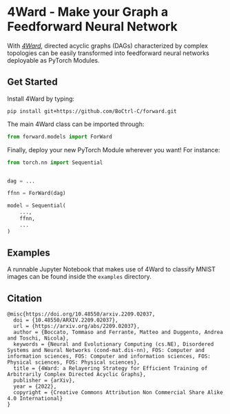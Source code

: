 # 4Ward - Make your Graph a Feedforward Neural Network

With *[4Ward](https://arxiv.org/abs/2209.02037)*, directed acyclic graphs (DAGs) characterized by complex topologies can be easily transformed into feedforward neural networks deployable as PyTorch Modules.

## Get Started

Install 4Ward by typing:
```
pip install git+https://github.com/BoCtrl-C/forward.git
```

The main 4Ward class can be imported through:
```python
from forward.models import ForWard
```
Finally, deploy your new PyTorch Module wherever you want! For instance:
```python
from torch.nn import Sequential


dag = ...

ffnn = ForWard(dag)

model = Sequential(
    ...,
    ffnn,
    ...
)
```

## Examples

A runnable Jupyter Notebook that makes use of 4Ward to classify MNIST images can be found inside the `examples` directory.

## Citation

```
@misc{https://doi.org/10.48550/arxiv.2209.02037,
  doi = {10.48550/ARXIV.2209.02037},
  url = {https://arxiv.org/abs/2209.02037},
  author = {Boccato, Tommaso and Ferrante, Matteo and Duggento, Andrea and Toschi, Nicola},
  keywords = {Neural and Evolutionary Computing (cs.NE), Disordered Systems and Neural Networks (cond-mat.dis-nn), FOS: Computer and information sciences, FOS: Computer and information sciences, FOS: Physical sciences, FOS: Physical sciences},
  title = {4Ward: a Relayering Strategy for Efficient Training of Arbitrarily Complex Directed Acyclic Graphs},
  publisher = {arXiv},
  year = {2022},
  copyright = {Creative Commons Attribution Non Commercial Share Alike 4.0 International}
}
```

